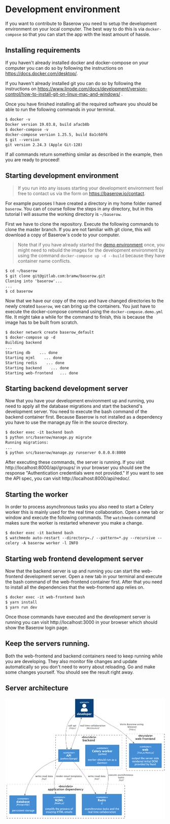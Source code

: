 # Development environment

If you want to contribute to Baserow you need to setup the development environment on
your local computer. The best way to do this is via `docker-compose` so that you can
start the app with the least amount of hassle.

## Installing requirements

If you haven't already installed docker and docker-compose on your computer you can do
so by following the instructions on https://docs.docker.com/desktop/.

If you haven't already installed git you can do so by following the instructions on
https://www.linode.com/docs/development/version-control/how-to-install-git-on-linux-mac-and-windows/
.

Once you have finished installing all the required software you should be able to run
the following commands in your terminal.

```
$ docker -v
Docker version 19.03.8, build afacb8b
$ docker-compose -v
docker-compose version 1.25.5, build 8a1c60f6
$ git --version
git version 2.24.3 (Apple Git-128)
```

If all commands return something similar as described in the example, then you are ready
to proceed!

## Starting development environment

> If you run into any issues starting your development environment feel free to contact 
> us via the form on https://baserow.io/contact.

For example purposes I have created a directory in my home folder named `baserow`. You
can of course follow the steps in any directory, but in this tutorial I will assume the
working directory is `~/baserow`.

First we have to clone the repository. Execute the following commands to clone the
master branch. If you are not familiar with git clone, this will download a copy of
Baserow's code to your computer.

> Note that if you have already started the
> [demo environment](../guides/demo-environment.md) once, you might need to rebuild
> the images for the development environment by using the command
> `docker-compose up -d --build` because they have container name conflicts.

```
$ cd ~/baserow
$ git clone git@gitlab.com:bramw/baserow.git
Cloning into 'baserow'...
...
$ cd baserow
```

Now that we have our copy of the repo and have changed directories to the newly
created `baserow`, we can bring up the containers. You just have to execute the
docker-compose command using the `docker-compose.demo.yml` file. It might take a while
for the command to finish, this is because the image has to be built from scratch.

```
$ docker network create baserow_default
$ docker-compose up -d
Building backend
...
Starting db    ... done
Starting mjml    ... done
Starting redis    ... done
Starting backend    ... done
Starting web-frontend   ... done
```

## Starting backend development server

Now that you have your development environment up and running, you need to apply all the
database migrations and start the backend's development server. You need to execute the
bash command of the backend container first. Because Baserow is not installed as a
dependency you have to use the manage.py file in the source directory.

```
$ docker exec -it backend bash
$ python src/baserow/manage.py migrate
Running migrations:
...
$ python src/baserow/manage.py runserver 0.0.0.0:8000
```

After executing these commands, the server is running. If you visit
http://localhost:8000/api/groups/ in your browser you should see the response
"Authentication credentials were not provided." If you want to see the API spec, you can
visit http://localhost:8000/api/redoc/.

## Starting the worker

In order to process asynchronous tasks you also need to start a Celery worker this is
mainly used for the real time collaboration. Open a new tab or window and execute the
following commands. The `watchmedo` command makes sure the worker is restarted whenever
you make a change.

```
$ docker exec -it backend bash
$ watchmedo auto-restart --directory=./ --pattern=*.py --recursive -- celery -A baserow worker -l INFO
```

## Starting web frontend development server

Now that the backend server is up and running you can start the web-frontend development
server. Open a new tab in your terminal and execute the bash command of the web-frontend
container first. After that you need to install all the dependencies that the
web-frontend app relies on.

```
$ docker exec -it web-frontend bash
$ yarn install
$ yarn run dev
```

Once those commands have executed and the development server is running you can visit
http://localhost:3000 in your browser which should show the Baserow login page.

## Keep the servers running.

Both the web-frontend and backend containers need to keep running while you are
developing. They also monitor file changes and update automatically so you don't need to
worry about reloading. Go and make some changes yourself. You should see the result
right away.

## Server architecture
![component diagram](../assets/server-architecture.png "Baserow server architecture")

